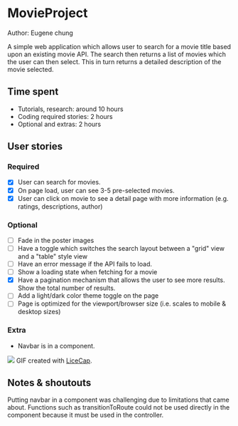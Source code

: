 # MovieProject

Author: Eugene chung

A simple web application which allows user to search for a movie title based upon an existing movie API. The search then returns a list of movies which the user can then select. This in turn returns a detailed description of the movie selected. 

## Time spent
 * Tutorials, research: around 10 hours
 * Coding required stories: 2 hours
 * Optional and extras: 2 hours

## User stories

### Required
 * [x] User can search for movies. 
 * [x] On page load, user can see 3-5 pre-selected movies.
 * [x] User can click on movie to see a detail page with more information (e.g. ratings, descriptions, author)

### Optional

 * [ ] Fade in the poster images
 * [ ] Have a toggle which switches the search layout between a "grid" view and a "table" style view
 * [ ] Have an error message if the API fails to load.
 * [ ] Show a loading state when fetching for a movie
 * [x] Have a pagination mechanism that allows the user to see more results. Show the total number of results.
 * [ ] Add a light/dark color theme toggle on the page
 * [ ] Page is optimized for the viewport/browser size (i.e. scales to mobile & desktop sizes)

### Extra

 * Navbar is in a component.
 
![](movieproject.gif)
GIF created with [LiceCap](https://www.cockos.com/licecap/).

## Notes & shoutouts

 Putting navbar in a component was challenging due to limitations that came about. Functions such as transitionToRoute could not be used directly in the component because it must be used in the controller.
